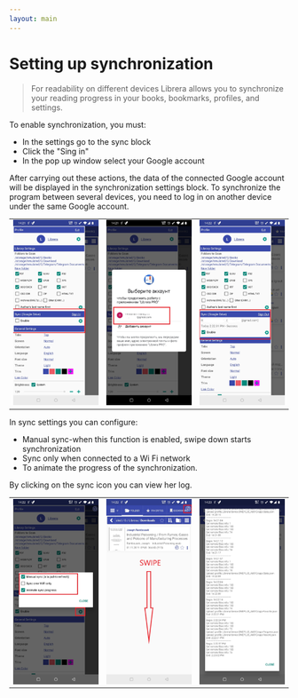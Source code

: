 ```yaml
---
layout: main
---
```


# Setting up synchronization


> For readability on different devices Librera allows you to synchronize your reading progress in your books, bookmarks, profiles, and settings.

To enable synchronization, you must:

* In the settings go to the sync block
* Click the "Sing in"
* In the pop up window select your Google account
 
After carrying out these actions, the data of the connected Google account will be displayed in the synchronization settings block. To synchronize the program between several devices, you need to log in on another device under the same Google account.

||||
|-|-|-|
|![](1.jpg)|![](2.jpg)|![](3.jpg)|

In sync settings you can configure:

* Manual sync-when this function is enabled, swipe down starts synchronization
* Sync only when connected to a Wi Fi network
* To animate the progress of the synchronization. 

By clicking on the sync icon you can view her log.

||||
|-|-|-|
|![](32.jpg)|![](41.jpg)|![](42.jpg)|

